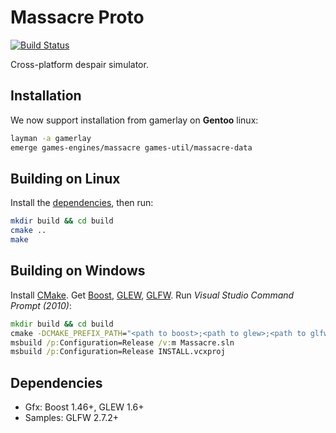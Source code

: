 Massacre Proto
==============

[![Build Status](https://travis-ci.org/Dark-Confidant/Massacre.png)](https://travis-ci.org/Dark-Confidant/Massacre)

Cross-platform despair simulator.

Installation
------------

We now support installation from gamerlay on **Gentoo** linux:

```bash
layman -a gamerlay
emerge games-engines/massacre games-util/massacre-data
```

Building on Linux
-----------------

Install the [dependencies](#dependencies), then run:

```bash
mkdir build && cd build
cmake ..
make
```

Building on Windows
-------------------

Install [CMake](http://www.cmake.org/cmake/resources/software.html).
Get [Boost](http://boost.org/users/download/),
    [GLEW](http://glew.sourceforge.net/),
    [GLFW](http://glfw.org/download.html).
Run *Visual Studio Command Prompt (2010)*:

```cmd
mkdir build && cd build
cmake -DCMAKE_PREFIX_PATH="<path to boost>;<path to glew>;<path to glfw>" ..
msbuild /p:Configuration=Release /v:m Massacre.sln
msbuild /p:Configuration=Release INSTALL.vcxproj
```

Dependencies
------------

- Gfx: Boost 1.46+, GLEW 1.6+
- Samples: GLFW 2.7.2+
